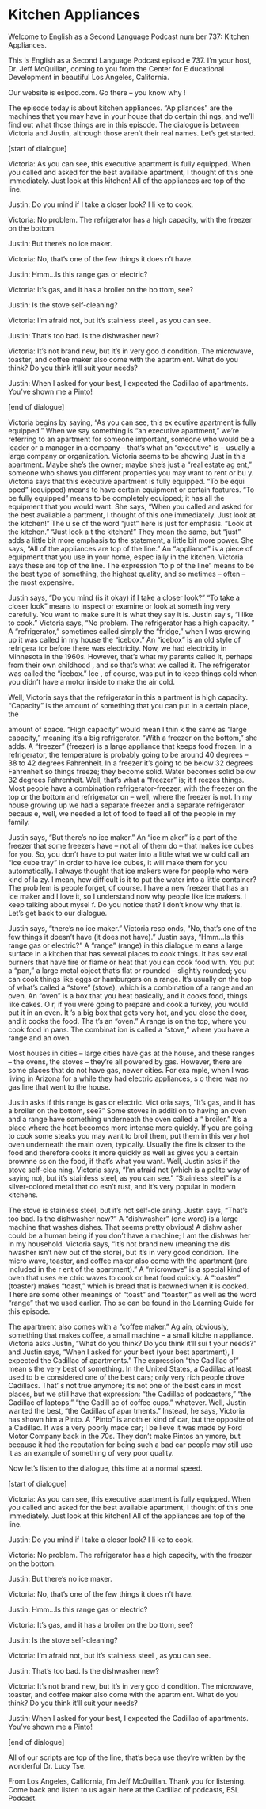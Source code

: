 # Kitchen Appliances

Welcome to English as a Second Language Podcast num ber 737: Kitchen Appliances.

This is English as a Second Language Podcast episod e 737.  I’m your host, Dr. Jeff McQuillan, coming to you from the Center for E ducational Development in beautiful Los Angeles, California.

Our website is eslpod.com.  Go there – you know why !

The episode today is about kitchen appliances.  “Ap pliances” are the machines that you may have in your house that do certain thi ngs, and we’ll find out what those things are in this episode.  The dialogue is between Victoria and Justin, although those aren’t their real names.  Let’s get started.

[start of dialogue]

Victoria:  As you can see, this executive apartment  is fully equipped.  When you called and asked for the best available apartment, I thought of this one immediately.  Just look at this kitchen!  All of the appliances are top of the line.

Justin:  Do you mind if I take a closer look?  I li ke to cook.

Victoria:  No problem.  The refrigerator has a high  capacity, with the freezer on the bottom.

Justin:  But there’s no ice maker.

Victoria:  No, that’s one of the few things it does n’t have.

Justin:  Hmm…Is this range gas or electric?

Victoria:  It’s gas, and it has a broiler on the bo ttom, see?

Justin:  Is the stove self-cleaning?

Victoria:  I’m afraid not, but it’s stainless steel , as you can see.

Justin:  That’s too bad.  Is the dishwasher new?

Victoria:  It’s not brand new, but it’s in very goo d condition.  The microwave, toaster, and coffee maker also come with the apartm ent.  What do you think?  Do you think it’ll suit your needs?

Justin:  When I asked for your best, I expected the  Cadillac of apartments. You’ve shown me a Pinto!

[end of dialogue]

Victoria begins by saying, “As you can see, this ex ecutive apartment is fully equipped.”  When we say something is “an executive apartment,” we’re referring to an apartment for someone important, someone who would be a leader or a manager in a company – that’s what an “executive” is – usually a large company or organization.  Victoria seems to be showing Just in this apartment.  Maybe she’s the owner; maybe she’s just a “real estate ag ent,” someone who shows you different properties you may want to rent or bu y.  Victoria says that this executive apartment is fully equipped.  “To be equi pped” (equipped) means to have certain equipment or certain features.  “To be  fully equipped” means to be completely equipped; it has all the equipment that you would want.  She says, “When you called and asked for the best available a partment, I thought of this one immediately.  Just look at the kitchen!”  The u se of the word “just” here is just for emphasis.  “Look at the kitchen.”  “Just look a t the kitchen!”  They mean the same, but “just” adds a little bit more emphasis to  the statement, a little bit more power.  She says, “All of the appliances are top of  the line.”  An “appliance” is a piece of equipment that you use in your home, espec ially in the kitchen.  Victoria says these are top of the line.  The expression “to p of the line” means to be the best type of something, the highest quality, and so metimes – often – the most expensive.

Justin says, “Do you mind (is it okay) if I take a closer look?”  “To take a closer look” means to inspect or examine or look at someth ing very carefully.  You want to make sure it is what they say it is.  Justin say s, “I like to cook.”  Victoria says, “No problem.  The refrigerator has a high capacity. ”  A “refrigerator,” sometimes called simply the “fridge,” when I was growing up it was called in my house the “icebox.”  An “icebox” is an old style of refrigera tor before there was electricity. Now, we had electricity in Minnesota in the 1960s.  However, that’s what my parents called it, perhaps from their own childhood , and so that’s what we called it.  The refrigerator was called the “icebox.”  Ice , of course, was put in to keep things cold when you didn’t have a motor inside to make the air cold.

Well, Victoria says that the refrigerator in this a partment is high capacity. “Capacity” is the amount of something that you can put in a certain place, the

amount of space.  “High capacity” would mean I thin k the same as “large capacity,” meaning it’s a big refrigerator.  “With a freezer on the bottom,” she adds.  A “freezer” (freezer) is a large appliance that keeps food frozen.  In a refrigerator, the temperature is probably going to be around 40 degrees – 38 to 42 degrees Fahrenheit.  In a freezer it’s going to be below 32 degrees Fahrenheit so things freeze; they become solid.  Water becomes  solid below 32 degrees Fahrenheit.  Well, that’s what a “freezer” is; it f reezes things.  Most people have a combination refrigerator-freezer, with the freezer on the top or the bottom and refrigerator on – well, where the freezer is not.  In my house growing up we had a separate freezer and a separate refrigerator becaus e, well, we needed a lot of food to feed all of the people in my family.

Justin says, “But there’s no ice maker.”  An “ice m aker” is a part of the freezer that some freezers have – not all of them do – that  makes ice cubes for you.  So, you don’t have to put water into a little what we w ould call an “ice cube tray” in order to have ice cubes, it will make them for you automatically.  I always thought that ice makers were for people who were kind of la zy.  I mean, how difficult is it to put the water into a little container?  The prob lem is people forget, of course.  I have a new freezer that has an ice maker and I love  it, so I understand now why people like ice makers.  I keep talking about mysel f.  Do you notice that?  I don’t know why that is.  Let’s get back to our dialogue.

Justin says, “there’s no ice maker.”  Victoria resp onds, “No, that’s one of the few things it doesn’t have (it does not have).”  Justin  says, “Hmm…Is this range gas or electric?”  A “range” (range) in this dialogue m eans a large surface in a kitchen that has several places to cook things.  It has sev eral burners that have fire or flame or heat that you can cook food with.  You put  a “pan,” a large metal object that’s flat or rounded – slightly rounded; you can cook things like eggs or hamburgers on a range.  It’s usually on the top of what’s called a “stove” (stove), which is a combination of a range and an oven.  An “oven” is a box that you heat basically, and it cooks food, things like cakes.  O r, if you were going to prepare and cook a turkey, you would put it in an oven.  It ’s a big box that gets very hot, and you close the door, and it cooks the food.  Tha t’s an “oven.”  A range is on the top, where you cook food in pans.  The combinat ion is called a “stove,” where you have a range and an oven.

Most houses in cities – large cities have gas at the house, and these ranges – the ovens, the stoves – they’re all powered by gas.   However, there are some places that do not have gas, newer cities.  For exa mple, when I was living in Arizona for a while they had electric appliances, s o there was no gas line that went to the house.

Justin asks if this range is gas or electric.  Vict oria says, “It’s gas, and it has a broiler on the bottom, see?”  Some stoves in additi on to having an oven and a range have something underneath the oven called a “ broiler.”  It’s a place where the heat becomes more intense more quickly.  If you  are going to cook some steaks you may want to broil them, put them in this  very hot oven underneath the main oven, typically.  Usually the fire is closer to the food and therefore cooks it more quickly as well as gives you a certain brownne ss on the food, if that’s what you want.  Well, Justin asks if the stove self-clea ning.  Victoria says, “I’m afraid not (which is a polite way of saying no), but it’s stainless steel, as you can see.” “Stainless steel” is a silver-colored metal that do esn’t rust, and it’s very popular in modern kitchens.

The stove is stainless steel, but it’s not self-cle aning.  Justin says, “That’s too bad.  Is the dishwasher new?”  A “dishwasher” (one word) is a large machine that washes dishes.  That seems pretty obvious!  A dishw asher could be a human being if you don’t have a machine; I am the dishwas her in my household. Victoria says, “It’s not brand new (meaning the dis hwasher isn’t new out of the store), but it’s in very good condition.  The micro wave, toaster, and coffee maker also come with the apartment (are included in the r ent of the apartment).”  A “microwave” is a special kind of oven that uses ele ctric waves to cook or heat food quickly.  A “toaster” (toaster) makes “toast,”  which is bread that is browned when it is cooked.  There are some other meanings of “toast” and “toaster,” as well as the word “range” that we used earlier.  Tho se can be found in the Learning Guide for this episode.

The apartment also comes with a “coffee maker.”  Ag ain, obviously, something that makes coffee, a small machine – a small kitche n appliance.  Victoria asks Justin, “What do you think?  Do you think it’ll sui t your needs?” and Justin says, “When I asked for your best (your best apartment), I expected the Cadillac of apartments.”  The expression “the Cadillac of” mean s the very best of something. In the United States, a Cadillac at least used to b e considered one of the best cars; only very rich people drove Cadillacs.  That’ s not true anymore; it’s not one of the best cars in most places, but we still have that expression: “the Cadillac of podcasters,” “the Cadillac of laptops,” “the Cadill ac of coffee cups,” whatever. Well, Justin wanted the best, “the Cadillac of apar tments.”  Instead, he says, Victoria has shown him a Pinto.  A “Pinto” is anoth er kind of car, but the opposite of a Cadillac.  It was a very poorly made car; I be lieve it was made by Ford Motor Company back in the 70s.  They don’t make Pintos an ymore, but because it had the reputation for being such a bad car people may still use it as an example of something of very poor quality.

Now let’s listen to the dialogue, this time at a normal speed.

 [start of dialogue]

Victoria:  As you can see, this executive apartment  is fully equipped.  When you called and asked for the best available apartment, I thought of this one immediately.  Just look at this kitchen!  All of the appliances are top of the line.

Justin:  Do you mind if I take a closer look?  I li ke to cook.

Victoria:  No problem.  The refrigerator has a high  capacity, with the freezer on the bottom.

Justin:  But there’s no ice maker.

Victoria:  No, that’s one of the few things it does n’t have.

Justin:  Hmm…Is this range gas or electric?

Victoria:  It’s gas, and it has a broiler on the bo ttom, see?

Justin:  Is the stove self-cleaning?

Victoria:  I’m afraid not, but it’s stainless steel , as you can see.

Justin:  That’s too bad.  Is the dishwasher new?

Victoria:  It’s not brand new, but it’s in very goo d condition.  The microwave, toaster, and coffee maker also come with the apartm ent.  What do you think?  Do you think it’ll suit your needs?

Justin:  When I asked for your best, I expected the  Cadillac of apartments. You’ve shown me a Pinto!

[end of dialogue]

All of our scripts are top of the line, that’s beca use they’re written by the wonderful Dr. Lucy Tse.

From Los Angeles, California, I’m Jeff McQuillan.  Thank you for listening.  Come back and listen to us again here at the Cadillac of  podcasts, ESL Podcast.




